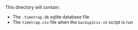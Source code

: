 This directory will contain:
- The `.timetrap.db` sqlite database file
- The `timetrap.csv` file when the `backup2csv.sh` script is run
